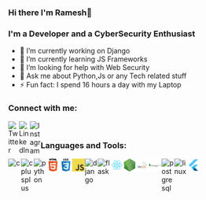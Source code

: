 ### Hi there I'm Ramesh👋

### I'm a Developer and a CyberSecurity Enthusiast

- 🔭 I’m currently working on Django
- 🌱 I’m currently learning JS Frameworks
- 🤔 I’m looking for help with Web Security
- 💬 Ask me about Python,Js or  any Tech related stuff
- ⚡ Fun fact: I spend 16 hours a day with my Laptop

### Connect with me:

[<img align="left" alt="Twitter" width="22px" src="https://cdn.jsdelivr.net/npm/simple-icons@v3/icons/twitter.svg" />][twitter]
[<img align="left" alt="LinkedIn" width="22px" src="https://cdn.jsdelivr.net/npm/simple-icons@v3/icons/linkedin.svg" />][linkedin]
[<img align="left" alt="Instagram" width="22px" src="https://cdn.jsdelivr.net/npm/simple-icons@v3/icons/instagram.svg" />][instagram]
<br/>
### Languages and Tools:
<img src="https://devicons.github.io/devicon/devicon.git/icons/c/c-original.svg" alt="c" align="left" width="26px" />
<img src="https://devicons.github.io/devicon/devicon.git/icons/cplusplus/cplusplus-original.svg" alt="cplusplus" align="left" width="26px"/>
 <img src="https://devicons.github.io/devicon/devicon.git/icons/python/python-original.svg" alt="python" align="left" width="26px"/>
<img align="left" alt="HTML5" width="26px" src="https://raw.githubusercontent.com/github/explore/80688e429a7d4ef2fca1e82350fe8e3517d3494d/topics/html/html.png" />
<img align="left" alt="CSS3" width="26px" src="https://raw.githubusercontent.com/github/explore/80688e429a7d4ef2fca1e82350fe8e3517d3494d/topics/css/css.png" />
<img align="left" alt="JavaScript" width="26px" src="https://raw.githubusercontent.com/github/explore/80688e429a7d4ef2fca1e82350fe8e3517d3494d/topics/javascript/javascript.png" />
<img src="https://devicons.github.io/devicon/devicon.git/icons/django/django-original.svg" alt="django" align="left" width="26px"/> 
<img src="https://www.vectorlogo.zone/logos/pocoo_flask/pocoo_flask-icon.svg" alt="flask" align="left" width="26px"/>
<img align="left" alt="React" width="26px" src="https://raw.githubusercontent.com/github/explore/80688e429a7d4ef2fca1e82350fe8e3517d3494d/topics/react/react.png" />
<img align="left" alt="Node.js" width="26px" src="https://raw.githubusercontent.com/github/explore/80688e429a7d4ef2fca1e82350fe8e3517d3494d/topics/nodejs/nodejs.png" />
<img align="left" alt="MySQL" width="26px" src="https://raw.githubusercontent.com/github/explore/80688e429a7d4ef2fca1e82350fe8e3517d3494d/topics/mysql/mysql.png" />
<img align="left" alt="MongoDB" width="26px" src="https://raw.githubusercontent.com/github/explore/80688e429a7d4ef2fca1e82350fe8e3517d3494d/topics/mongodb/mongodb.png" />
<img src="https://devicons.github.io/devicon/devicon.git/icons/postgresql/postgresql-original-wordmark.svg" alt="postgresql" align="left" width="26px"/>
<img src="https://devicons.github.io/devicon/devicon.git/icons/linux/linux-original.svg" alt="linux" align="left" width="26px"/>
<img align="left" alt="HTML5" width="26px" src="https://raw.githubusercontent.com/github/explore/80688e429a7d4ef2fca1e82350fe8e3517d3494d/topics/flutter/flutter.png" />

<br />
<br />

[twitter]: https://twitter.com/rameshkumar__rk
[instagram]: https://instagram.com/rameshkumar__rk
[linkedin]: https://linkedin.com/in/rameshkumar-rk
